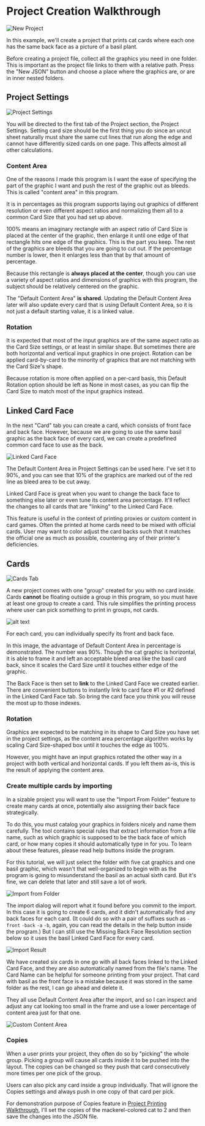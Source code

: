 # Project Creation Walkthrough

![New Project](image/new-project.png)

In this example, we'll create a project that prints cat cards where each one has the same back face as a picture of a basil plant.

Before creating a project file, collect all the graphics you need in one folder. This is important as the project file links to them with a relative path. Press the "New JSON" button and choose a place where the graphics are, or are in inner nested folders.

## Project Settings

![Project Settings](image/project-settings.png)

You will be directed to the first tab of the Project section, the Project Settings. Setting card size should be the first thing you do since an uncut sheet naturally must share the same cut lines that run along the edge and cannot have differently sized cards on one page. This affects almost all other calculations.

### Content Area

One of the reasons I made this program is I want the ease of specifying the part of the graphic I want and push the rest of the graphic out as bleeds. This is called "content area" in this program.

It is in percentages as this program supports laying out graphics of different resolution or even different aspect ratios and normalizing them all to a common Card Size that you had set up above.

100% means an imaginary rectangle with an aspect ratio of Card Size is placed at the center of the graphic, then enlarge it until one edge of that rectangle hits one edge of the graphics. This is the part you keep. The rest of the graphics are bleeds that you are going to cut out. If the percentage number is lower, then it enlarges less than that by that amount of percentage.

Because this rectangle is **always placed at the center**, though you can use a variety of aspect ratios and dimensions of graphics with this program, the subject should be relatively centered on the graphic.

The "Default Content Area" **is shared**. Updating the Default Content Area later will also update every card that is using Default Content Area, so it is not just a default starting value, it is a linked value.

### Rotation

It is expected that most of the input graphics are of the same aspect ratio as the Card Size settings, or at least in similar shape. But sometimes there are both horizontal and vertical input graphics in one project. Rotation can be applied card-by-card to the minority of graphics that are not matching with the Card Size's shape.

Because rotation is more often applied on a per-card basis, this Default Rotation option should be left as None in most cases, as you can flip the Card Size to match most of the input graphics instead.

## Linked Card Face

In the next "Card" tab you can create a card, which consists of front face and back face. However, because we are going to use the same basil graphic as the back face of every card, we can create a predefined common card face to use as the back.

![Linked Card Face](image/linked-card-face.png)

The Default Content Area in Project Settings can be used here. I've set it to 90%, and you can see that 10% of the graphics are marked out of the red line as bleed area to be cut away.

Linked Card Face is great when you want to change the back face to something else later or even tune its content area percentage. It'll reflect the changes to all cards that are "linking" to the Linked Card Face.

This feature is useful in the context of printing proxies or custom content in card games. Often the printed at home cards need to be mixed with official cards. User may want to color adjust the card backs such that it matches the official one as much as possible, countering any of their printer's deficiencies.

## Cards

![Cards Tab](image/cards-tab.png)

A new project comes with one "group" created for you with no card inside. Cards **cannot** be floating outside a group in this program, so you must have at least one group to create a card. This rule simplifies the printing process where user can pick something to print in groups, not cards.

![alt text](image/create-card.png)

For each card, you can individually specify its front and back face.

In this image, the advantage of Default Content Area in percentage is demonstrated. The number was 90%. Though the cat graphic is horizontal, it is able to frame it and left an acceptable bleed area like the basil card back, since it scales the Card Size until it touches either edge of the graphic.

The Back Face is then set to **link** to the Linked Card Face we created earlier. There are convenient buttons to instantly link to card face #1 or #2 defined in the Linked Card Face tab. So bring the card face you think you will reuse the most up to those indexes.

### Rotation

Graphics are expected to be matching in its shape to Card Size you have set in the project settings, as the content area percentage algorithm works by scaling Card Size-shaped box until it touches the edge as 100%.

However, you might have an input graphics rotated the other way in a project with both vertical and horizontal cards. If you left them as-is, this is the result of applying the content area.

### Create multiple cards by importing

In a sizable project you will want to use the "Import From Folder" feature to create many cards at once, potentially also assigning their back face strategically.

To do this, you must catalog your graphics in folders nicely and name them carefully. The tool contains special rules that extract information from a file name, such as which graphic is supposed to be the back face of which card, or how many copies it should automatically type in for you. To learn about these features, please read help buttons inside the program.

For this tutorial, we will just select the folder with five cat graphics and one basil graphic, which wasn't that well-organized to begin with as the program is going to misunderstand the basil as an actual sixth card. But it's fine, we can delete that later and still save a lot of work.

![Import from Folder](image/import-from-folder.png)

The import dialog will report what it found before you commit to the import. In this case it is going to create 6 cards, and it didn't automatically find any back faces for each card. (It could do so with a pair of suffixes such as `-front` `-back` `-a` `-b`, again, you can read the details in the help button inside the program.) But I can still use the Missing Back Face Resolution section below so it uses the basil Linked Card Face for every card.

![Import Result](image/import-from-folder-result.png)

We have created six cards in one go with all back faces linked to the Linked Card Face, and they are also automatically named from the file's name. The Card Name can be helpful for someone printing from your project. That card with basil as the front face is a mistake because it was stored in the same folder as the rest, I can go ahead and delete it.

They all use Default Content Area after the import, and so I can inspect and adjust any cat looking too small in the frame and use a lower percentage of content area just for that one.

![Custom Content Area](image/custom-content-area.png)

### Copies

When a user prints your project, they often do so by "picking" the whole group. Picking a group will cause all cards inside it to be pushed into the layout. The copies can be changed so they push that card consecutively more times per one pick of the group.

Users can also pick any card inside a group individually. That will ignore the Copies settings and always push in one copy of that card per pick.

For demonstration purpose of Copies feature in [Project Printing Walkthrough](../print/print.md), I'll set the copies of the mackerel-colored cat to 2 and then save the changes into the JSON file.
